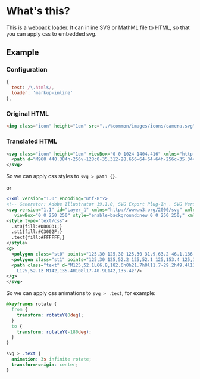 # What's this?

This is a webpack loader. It can inline SVG or MathML file to HTML, so that you can apply css to embedded svg.

## Example 

### Configuration

```js
{
  test: /\.html$/,
  loader: 'markup-inline'
},
```

### Original HTML

```html
<img class="icon" height="1em" src="../%common/images/icons/camera.svg" />
```

### Translated HTML

```svg
<svg class="icon" height="1em" viewBox="0 0 1024 1404.416" xmlns="http://www.w3.org/2000/svg">
  <path d="M960 440.384h-256v-128c0-35.312-28.656-64-64-64h-256c-35.344 0-64 28.688-64 64v128h-128v-64h-128v64c-35.344 0-64 28.688-64 64v704c0 35.376 28.656 64 64 64h896c35.344 0 64-28.624 64-64v-704c0-35.312-28.656-64-64-64z m-512-64h128v64h-128v-64z m448 768h-768v-576h768v576z m-384-128c106.032 0 192-85.938 192-192s-85.968-192-192-192-192 85.938-192 192 85.968 192 192 192z m0-256c35.344 0 64 28.624 64 64s-28.656 64-64 64-64-28.624-64-64 28.656-64 64-64z"/>
</svg>
```

So we can apply css styles to `svg > path {}`.

or

```svg
<?xml version="1.0" encoding="utf-8"?>
<!-- Generator: Adobe Illustrator 19.1.0, SVG Export Plug-In . SVG Version: 6.00 Build 0)  -->
<svg version="1.1" id="Layer_1" xmlns="http://www.w3.org/2000/svg" xmlns:xlink="http://www.w3.org/1999/xlink" x="0px" y="0px"
   viewBox="0 0 250 250" style="enable-background:new 0 0 250 250;" xml:space="preserve">
<style type="text/css">
  .st0{fill:#DD0031;}
  .st1{fill:#C3002F;}
  .text{fill:#FFFFFF;}
</style>
<g>
  <polygon class="st0" points="125,30 125,30 125,30 31.9,63.2 46.1,186.3 125,230 125,230 125,230 203.9,186.3 218.1,63.2 	"/>
  <polygon class="st1" points="125,30 125,52.2 125,52.1 125,153.4 125,153.4 125,230 125,230 203.9,186.3 218.1,63.2 125,30 	"/>
  <path class="text" d="M125,52.1L66.8,182.6h0h21.7h0l11.7-29.2h49.4l11.7,29.2h0h21.7h0L125,52.1L125,52.1L125,52.1L125,52.1
    L125,52.1z M142,135.4H108l17-40.9L142,135.4z"/>
</g>
</svg>
```

So we can apply css animations to `svg > .text`, for example: 

```css
@keyframes rotate {
  from {
    transform: rotateY(0deg);
  }
  to {
    transform: rotateY(-180deg);
  }
}

svg > .text {
  animation: 3s infinite rotate;
  transform-origin: center;
}
```
